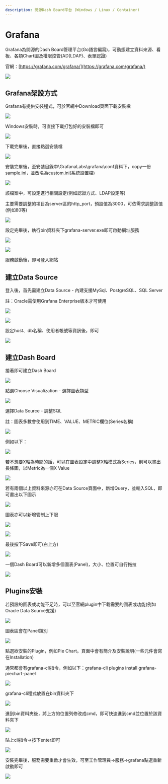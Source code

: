 ```yaml
---
description: 開源Dash Board平台 (Windows / Linux / Container)
---
```


# Grafana

Grafana為開源的Dash Board管理平台\(Go語言編寫\)，可動態建立資料來源、看板、各類Chart圖及權限控管\(AD\(LDAP\)、表單認證\)

官網：[https://grafana.com/grafana/](https://grafana.com/grafana/)

![](../.gitbook/assets/image%20%28196%29.png)

## Grafana架設方式

Grafana有提供安裝程式，可於官網中Download頁面下載安裝檔

![](../.gitbook/assets/image%20%28466%29.png)

Windows安裝時，可直接下載打包好的安裝檔即可

![](../.gitbook/assets/image%20%28294%29.png)

下載完畢後，直接點選安裝檔

![](../.gitbook/assets/image%20%28381%29.png)

安裝完畢後，至安裝目錄中\GrafanaLabs\grafana\conf資料下，copy一份sample.ini，並改名為custom.ini\(系統設置檔\)

![](../.gitbook/assets/image%20%2814%29.png)

該檔案中，可設定進行相關設定\(例如認證方式、LDAP設定等\)

主要需要調整的項目為server區的http\_port，預設值為3000，可依需求調整該值\(例如80等\)

![](../.gitbook/assets/image%20%28150%29.png)

設定完畢後，執行bin資料夾下grafana-server.exe即可啟動網址服務

![](../.gitbook/assets/image%20%2869%29.png)

![](../.gitbook/assets/image%20%28244%29.png)

服務啟動後，即可登入網站

## 建立Data Source

登入後，首先需建立Data Source - 內建支援MySql、PostgreSQL、SQL Server

註：Oracle需使用Grafana Enterprise版本才可使用

![](../.gitbook/assets/image%20%28263%29.png)

![](../.gitbook/assets/image%20%28206%29.png)

設定host、db名稱、使用者帳號等資訊後，即可

![](../.gitbook/assets/image%20%2830%29.png)

## 建立Dash Board

接著即可建立Dash Board

![](../.gitbook/assets/image%20%28494%29.png)

點選Choose Visualization - 選擇圖表類型

![](../.gitbook/assets/image%20%2889%29.png)

選擇Data Source - 調整SQL

註：圖表多數會使用到TIME、VALUE、METRIC欄位\(Series名稱\)

![](../.gitbook/assets/image%20%28289%29.png)

例如以下：

![](../.gitbook/assets/image%20%2892%29.png)

若不想要X軸為時間的話，可以在圖表設定中調整X軸模式為Series，則可以畫出長條圖，以Metric為一個X Value

![](../.gitbook/assets/image%20%28262%29.png)

若有兩個以上資料來源亦可在Data Source頁面中，新增Query，並輸入SQL，即可畫出以下圖示

![](../.gitbook/assets/image%20%28302%29.png)

圖表亦可以新增管制上下限

![](../.gitbook/assets/image%20%28473%29.png)

![](../.gitbook/assets/image%20%28145%29.png)

最後按下Save即可\(右上方\)

![](../.gitbook/assets/image%20%2839%29.png)

一個Dash Board可以新增多個圖表\(Panel\)，大小、位置可自行拖拉

![](../.gitbook/assets/image%20%28420%29.png)



## Plugins安裝

若預設的圖表或功能不足時，可以至官網plugin中下載需要的圖表或功能\(例如Oracle Data Source支援\)

![](../.gitbook/assets/image%20%28209%29.png)

圖表區會在Panel類別

![](../.gitbook/assets/image%20%28454%29.png)

點選欲安裝的Plugin，例如Pie Chart。頁面中會有簡介及安裝說明\(一些元件會寫在Installation\)

通常都會有grafana-cli指令，例如以下：grafana-cli plugins install grafana-piechart-panel

![](../.gitbook/assets/image%20%28269%29.png)

grafana-cli程式放置在bin資料夾下

![](../.gitbook/assets/image%20%2873%29.png)

進到bin資料夾後，將上方的位置列修改成cmd，即可快速進到cmd並位置於該資料夾下

![](../.gitbook/assets/image%20%28295%29.png)

貼上cli指令→按下enter即可

![](../.gitbook/assets/image%20%2886%29.png)

安裝完畢後，服務需要重啟才會生效，可至工作管理員→服務→grafana點選重新啟動即可

![](../.gitbook/assets/image%20%28474%29.png)


